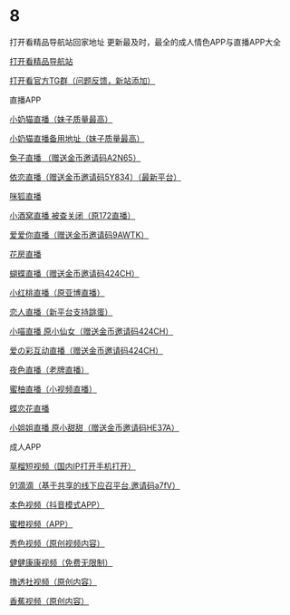 # 8
打开看精品导航站回家地址
更新最及时，最全的成人情色APP与直播APP大全

<a href="https://www.dakaikan.com" target="new">打开看精品导航站</a>

<a href="https://t.me/joinchat/NA4mgEdUGxx0xSnYPxVkxQ" target="new">打开看官方TG群（问题反馈，新站添加）</a>

直播APP






<a href="http://0s4l.com/36610205" target="new">小奶猫直播（妹子质量最高）</a>

<a href="http://hqel.vip/36610205" target="new">小奶猫直播备用地址（妹子质量最高）</a>

<a href="http://tuzi2278u.com" target="new">兔子直播 （赠送金币邀请码A2N65）</a>

<a href="http://166s.tv/" target="new">依恋直播（赠送金币邀请码5Y834）（最新平台）</a>

<a href="http://danvpo.cn/gk15b2" target="new">咪狐直播</a>

<a href="http://1.172tu1.com/u/8749906" target="new">小酒窝直播 被查关闭（原172直播）</a>

<a href="http://22051m.com" target="new">爱爱你直播（赠送金币邀请码9AWTK）</a>

<a href="http://hhy.e-ezk.cn/index.html?topuserid=4293489" target="new">花房直播</a>

<a href="http://84566bb.com" target="new">蝴蝶直播（赠送金币邀请码424CH）</a>
 
<a href="http://yb996.cn/5036598" target="new">小红桃直播（原亚博直播）</a>

<a href="http://mw444.xyz/share/8876753" target="new">恋人直播（新平台支持跳蛋）</a>

<a href="http://1366845.com" target="new">小喵直播 原小仙女（赠送金币邀请码424CH）</a>

<a href="http://515o.tv" target="new">爱の彩互动直播（赠送金币邀请码424CH）</a>

<a href="http://88388j.com/" target="new">夜色直播（老牌直播）</a>

<a href="http://my01.ink/1FkkAxXt=m?icode=H8U1Q0/" target="new">蜜柚直播（小视频直播）</a>

<a href="https://normal.zhtldz.com?puid=1020162586/" target="new">蝶恋花直播</a>

<a href="https://069a.tv/" target="new">小姐姐直播 原小甜甜（赠送金币邀请码HE37A）</a>






成人APP

<a href="https://clappd.me?p=135DNQ" target="new">草榴短视频（国内IP打开手机打开）</a>

<a href="https://share.91didi.me/index.php/?aff=a7fV" target="new">91滴滴（基于共享的线下应召平台.邀请码a7fV）</a>

<a href="https://shared.f46nc.info/landingdownload/?channelCode=share&invitation_code=SY6Z8X" target="new">本色视频（抖音模式APP）</a>

<a href="https://michen.qmlvh8.club/xhd3682.html?pkg=cuke0347&accountCode=666&inviteCode=PNXQM6#/" target="new">蜜橙视频（APP）</a>

<a href="https://55xiuse.best/?_s=B7ZD6K" target="new">秀色视频（原创视频内容）</a>

<a href="https://health15.icu/?utm_source=vdoshare&utm_medium=ios2&channelCode=shareios2" target="new">健健康康视频（免费无限制）</a>

<a href="https://share.lts.tips?code=zfX" target="new">撸透社视频（原创内容）</a>

<a href="https://8wztyu.579app.cn/5f0ezl4x.html?chan_key=downloadEx&invite_code=0VEREM&_t=kbjgfcdb&">香蕉视频（原创内容）</a>








